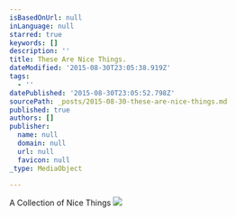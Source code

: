 ```yaml
---
isBasedOnUrl: null
inLanguage: null
starred: true
keywords: []
description: ''
title: These Are Nice Things.
dateModified: '2015-08-30T23:05:38.919Z'
tags:
  - ''
datePublished: '2015-08-30T23:05:52.798Z'
sourcePath: _posts/2015-08-30-these-are-nice-things.md
published: true
authors: []
publisher:
  name: null
  domain: null
  url: null
  favicon: null
_type: MediaObject

---
```

A Collection of Nice Things
![](https://the-grid-user-content.s3-us-west-2.amazonaws.com/ab24f0f7-c5bc-4288-a52f-9c7ddb1e9cd3.jpg)